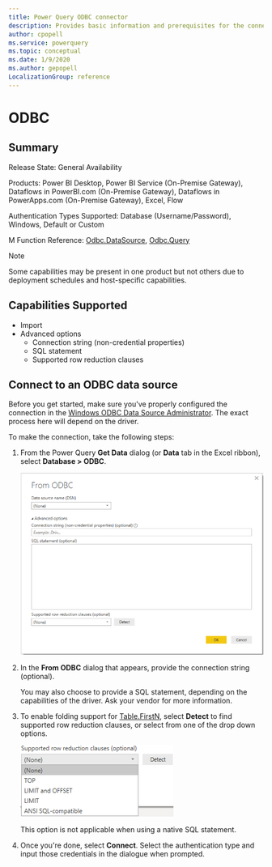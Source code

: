 ```yaml
---
title: Power Query ODBC connector
description: Provides basic information and prerequisites for the connector, and includes instructions on how to connect to your database using the connector.
author: cpopell
ms.service: powerquery
ms.topic: conceptual
ms.date: 1/9/2020
ms.author: gepopell
LocalizationGroup: reference
---
```


# ODBC
 
## Summary
 
Release State: General Availability

Products: Power BI Desktop, Power BI Service (On-Premise Gateway), Dataflows in PowerBI.com (On-Premise Gateway), Dataflows in PowerApps.com (On-Premise Gateway), Excel, Flow

Authentication Types Supported: Database (Username/Password), Windows, Default or Custom

M Function Reference: [Odbc.DataSource](/powerquery-m/odbc-datasource), [Odbc.Query](/powerquery-m/odbc-query)

>[!Note]
> Some capabilities may be present in one product but not others due to deployment schedules and host-specific capabilities.
 
## Capabilities Supported
* Import
* Advanced options
  * Connection string (non-credential properties)
  * SQL statement
  * Supported row reduction clauses
    
## Connect to an ODBC data source
Before you get started, make sure you've properly configured the connection in the [Windows ODBC Data Source Administrator](/sql/odbc/admin/odbc-data-source-administrator?view=sql-server-ver15). The exact process here will depend on the driver.

To make the connection, take the following steps:
 
1. From the Power Query **Get Data** dialog (or **Data** tab in the Excel ribbon), select **Database > ODBC**.
 
   ![ODBC connection builder in Power BI.](../images/ODBCbuilder.png)
 
2. In the **From ODBC** dialog that appears, provide the connection string (optional).

   You may also choose to provide a SQL statement, depending on the capabilities of the driver. Ask your vendor for more information.

3. To enable folding support for [Table.FirstN](/powerquery-m/table-firstn), select **Detect** to find supported row reduction clauses, or select from one of the drop down options.

   ![Drop down options: Top, Limit, Limit and Offset, ANSI SQL compatible.](../images/ODBCrowreduction.png)

   This option is not applicable when using a native SQL statement.

4. Once you're done, select **Connect**. Select the authentication type and input those credentials in the dialogue when prompted.